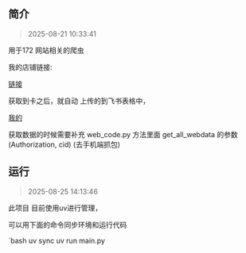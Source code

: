 ## 简介

> 2025-08-21 10:33:41

用于172 网站相关的爬虫

我的店铺链接:

[链接](https://h5.lot-ml.com/ProductEn/Index/ad6c8ab0079c1140)

获取到卡之后，就自动 上传的到飞书表格中，

[我的](https://mcne840229gb.feishu.cn/base/CrxTb4kzgazMEasEoM0cAcGvnff?table=tbluyRlwgdGVrYI1&view=vewwQrTbYI)

获取数据的时候需要补充 web_code.py 方法里面 get_all_webdata 的参数 (Authorization, cid) (去手机端抓包)

## 运行

> 2025-08-25 14:13:46

此项目 目前使用uv进行管理，

可以用下面的命令同步环境和运行代码

`bash
uv sync
uv run main.py

```
